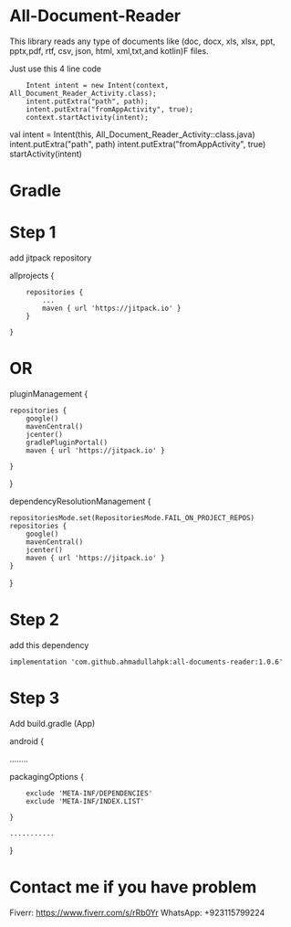 # All-Document-Reader

This library reads any type of documents like (doc, docx, xls, xlsx, ppt, pptx,pdf, rtf, csv, json, html, xml,txt,and kotlin)F files.

Just use this 4 line code

        Intent intent = new Intent(context, All_Document_Reader_Activity.class);
        intent.putExtra("path", path);
        intent.putExtra("fromAppActivity", true);
        context.startActivity(intent);

  val intent = Intent(this, All_Document_Reader_Activity::class.java)
        intent.putExtra("path", path)
        intent.putExtra("fromAppActivity", true)
        startActivity(intent)
	



# Gradle
# Step 1

add jitpack repository 


allprojects {

		repositories {
			...
			maven { url 'https://jitpack.io' }
		}
  
	}

 # OR



 pluginManagement {



    repositories {
        google()
        mavenCentral()
        jcenter()
        gradlePluginPortal()
        maven { url 'https://jitpack.io' }

    }

    
}


dependencyResolutionManagement {


    repositoriesMode.set(RepositoriesMode.FAIL_ON_PROJECT_REPOS)
    repositories {
        google()
        mavenCentral()
        jcenter()
        maven { url 'https://jitpack.io' }
    }

    
}


 


# Step 2
add this dependency 
	       
	 
    implementation 'com.github.ahmadullahpk:all-documents-reader:1.0.6'

# Step 3

Add build.gradle (App)


android {


........

 packagingOptions {
 
        exclude 'META-INF/DEPENDENCIES'
        exclude 'META-INF/INDEX.LIST'
	
    }
    
    ...........
 
}
     


 # Contact me if you have problem
Fiverr: https://www.fiverr.com/s/rRb0Yr
WhatsApp: +923115799224


 
 
